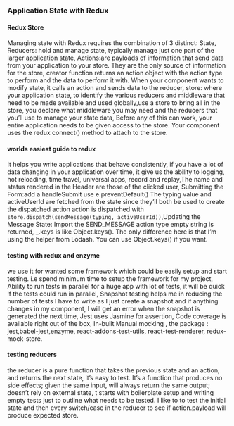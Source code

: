 ###  Application State with Redux
####  Redux Store
Managing state with Redux requires the combination of 3 distinct: State, Reducers: hold and manage state, typically manage just one part of the larger application state, Actions:are payloads of information that send data from your application to your store. They are the only source of information for the store, creator function returns an action object with the action type to perform and the data to perform it with. When your component wants to modify state, it calls an action and sends data to the reducer, store: where your application state, to identify the various reducers and middleware that need to be made available and used globally,use a store to bring  all  in the store, you declare what middleware you may need and the reducers that you’ll use to manage your state data, Before any of this can work, your entire application needs to be given access to the store. Your component uses the redux connect() method to attach to the store.
####  worlds easiest guide to redux
It helps you write applications that behave consistently, if you have a lot of data changing in your application over time, it give us the ability to  logging, hot reloading, time travel, universal apps, record and replay,The name and status rendered in the Header are those of the clicked user, Submitting the Form:add a handleSubmit use e.preventDefault()  The typing value and activeUserId are fetched from the state since they’ll both be used to create the dispatched action  action is dispatched with `store.dispatch(sendMessage(typing, activeUserId))`,Updating the Message State: Import the SEND_MESSAGE action type empty string is returned, _.keys is like Object.keys(). The only difference here is that I’m using the helper from Lodash. You can use Object.keys() if you want.
####  testing with redux and enzyme
we use it for wanted some framework which could be easily setup and start testing. i.e spend minimum time to setup the framework for my project, Ability to run tests in parallel for a huge app with lot of tests, it will be quick if the tests could run in parallel, Snapshot testing helps me in reducing the number of tests I have to write as I just create a snapshot and if anything changes in my component, I will get an error when the snapshot is generated the next time, Jest uses Jasmine for assertion, Code coverage is available right out of the box, In-built Manual mocking , the package :  jest,babel-jest,enzyme, react-addons-test-utils, react-test-renderer, redux-mock-store.
####  testing reducers
the reducer is a pure function that takes the previous state and an action, and returns the next state, it’s easy to test. It’s a function that produces no side effects; given the same input, will always return the same output; doesn’t rely on external state, t starts with boilerplate setup and writing empty tests just to outline what needs to be tested. I like to to test the initial state and then every switch/case in the reducer to see if action.payload will produce expected store.
